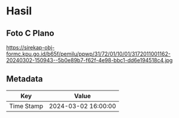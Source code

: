 # Hasil

## Foto C Plano

https://sirekap-obj-formc.kpu.go.id/b65f/pemilu/ppwp/31/72/01/10/01/3172011001162-20240302-150943--5b0e89b7-f62f-4e98-bbc1-dd6e194518c4.jpg


## Metadata

| Key        | Value               |
| ---------- | ------------------- |
| Time Stamp | 2024-03-02 16:00:00 |



